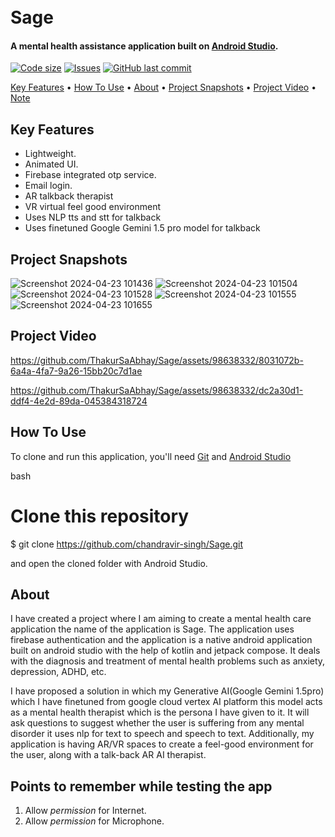 <h1>
  <br>
  Sage
  <br>
</h1>

<h4 >A mental health assistance application built on <a href="https://developer.android.com/studio/" target="_blank">Android Studio</a>.</h4>

  [![Code size](https://img.shields.io/github/languages/code-size/ThakurSaAbhay/Sage?style=for-the-badge)](https://github.com/ThakurSaAbhay/Sage)
  [![Issues](https://img.shields.io/github/issues/ThakurSaAbhay/Sage?style=for-the-badge&label=Issues)](https://github.com/ThakurSaAbhay/Sage)
  [![GitHub last commit](https://img.shields.io/github/last-commit/ThakurSaAbhay/Sage?style=for-the-badge&logo=git)](https://github.com/ThakurSaAbhay/Sage) 

<p>
  <a href="#key-features">Key Features</a> •
  <a href="#how-to-use">How To Use</a> •
  <a href="#about">About</a> •
  <a href="#project-snapshots">Project Snapshots</a> •
  <a href="#project-video">Project Video</a> •
  <a href="#points-to-remember-while-testing-the-app">Note</a> 
</p>

## Key Features

* Lightweight.
* Animated UI.
* Firebase integrated otp service.
* Email login.
* AR talkback therapist
* VR virtual feel good environment
* Uses NLP tts and stt for talkback
* Uses finetuned Google Gemini 1.5 pro model for talkback

## Project Snapshots

![Screenshot 2024-04-23 101436](https://github.com/ThakurSaAbhay/Sage/assets/98638332/575d2e5c-d0ac-42c8-9994-711e5d408637)
![Screenshot 2024-04-23 101504](https://github.com/ThakurSaAbhay/Sage/assets/98638332/799b2d8f-6cb7-4b39-b2e3-6dc339c4927b)
![Screenshot 2024-04-23 101528](https://github.com/ThakurSaAbhay/Sage/assets/98638332/cd627b36-bcaa-4be5-ab02-6a39e885ebac)
![Screenshot 2024-04-23 101555](https://github.com/ThakurSaAbhay/Sage/assets/98638332/2a1c7d4f-0981-412a-b504-c2b9363c8780)
![Screenshot 2024-04-23 101655](https://github.com/ThakurSaAbhay/Sage/assets/98638332/f813b6eb-ff18-4e9a-b6bc-f9e3704585c9)


## Project Video



https://github.com/ThakurSaAbhay/Sage/assets/98638332/8031072b-6a4a-4fa7-9a26-15bb20c7d1ae



https://github.com/ThakurSaAbhay/Sage/assets/98638332/dc2a30d1-ddf4-4e2d-89da-045384318724



## How To Use

To clone and run this application, you'll need [Git](https://git-scm.com) and [Android Studio](https://developer.android.com/studio/) 

bash
# Clone this repository

$ git clone https://github.com/chandravir-singh/Sage.git


and open the cloned folder with Android Studio.

## About

I have created a project where I am aiming to create a mental health care application the name of the application is Sage. The application uses firebase authentication and the application is a native android application built on android studio with the help of kotlin and jetpack compose. It deals with the diagnosis and treatment of mental health problems such as anxiety, depression, ADHD, etc.

I have proposed a solution in which my Generative AI(Google Gemini 1.5pro) which I have finetuned from google cloud vertex AI platform this model acts as a mental health therapist which is the persona I have given to it. It will ask questions to suggest whether the user is suffering from any mental disorder it uses nlp for text to speech and speech to text. Additionally, my application is having AR/VR spaces to create a feel-good environment for the user, along with a talk-back AR AI therapist.

## Points to remember while testing the app

1. Allow *permission* for Internet.
2. Allow *permission* for Microphone.


